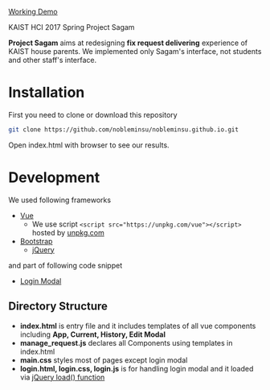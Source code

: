 [Working Demo](https://nobleminsu.github.io)

KAIST HCI 2017 Spring Project Sagam

**Project Sagam** aims at redesigning **fix request delivering** experience of KAIST house parents. We implemented only Sagam's interface, not students and other staff's interface.

# Installation

First you need to clone or download this repository

```sh
git clone https://github.com/nobleminsu/nobleminsu.github.io.git
```

Open index.html with browser to see our results.

# Development

We used following frameworks

- [Vue](https://vuejs.org)
  - We use script `<script src="https://unpkg.com/vue"></script>` hosted by [unpkg.com](https://unpkg.com)
- [Bootstrap](https://getbootstrap.com)
  - [jQuery](http://jquery.com)

and part of following code snippet

- [Login Modal](https://bootsnipp.com/snippets/featured/modal-login-with-jquery-effects)

## Directory Structure

- **index.html** is entry file and it includes templates of all vue components including **App, Current, History, Edit Modal**
- **manage_request.js** declares all Components using templates in index.html
- **main.css** styles most of pages except login modal
- **login.html, login.css, login.js** is for handling login modal and it loaded via [jQuery load() function](http://api.jquery.com/load/)



